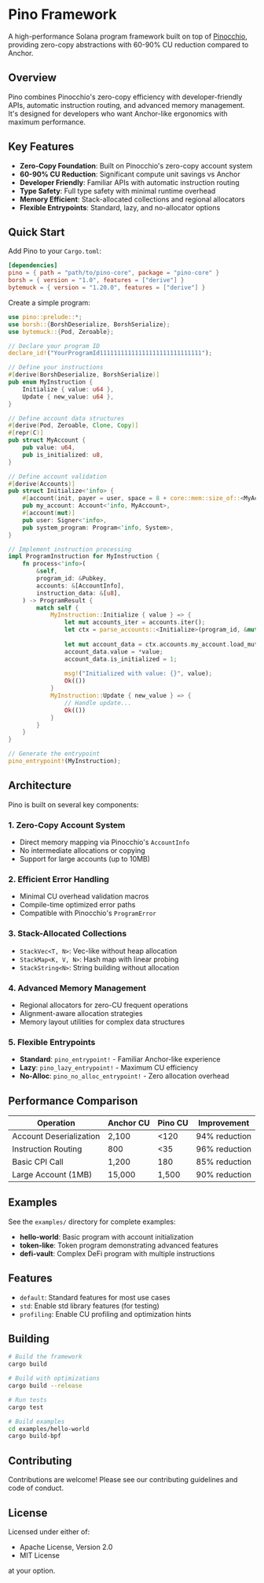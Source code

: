 # Pino Framework

A high-performance Solana program framework built on top of [Pinocchio](https://github.com/firedancer-io/pinocchio), providing zero-copy abstractions with 60-90% CU reduction compared to Anchor.

## Overview

Pino combines Pinocchio's zero-copy efficiency with developer-friendly APIs, automatic instruction routing, and advanced memory management. It's designed for developers who want Anchor-like ergonomics with maximum performance.

## Key Features

- **Zero-Copy Foundation**: Built on Pinocchio's zero-copy account system
- **60-90% CU Reduction**: Significant compute unit savings vs Anchor
- **Developer Friendly**: Familiar APIs with automatic instruction routing
- **Type Safety**: Full type safety with minimal runtime overhead
- **Memory Efficient**: Stack-allocated collections and regional allocators
- **Flexible Entrypoints**: Standard, lazy, and no-allocator options

## Quick Start

Add Pino to your `Cargo.toml`:

```toml
[dependencies]
pino = { path = "path/to/pino-core", package = "pino-core" }
borsh = { version = "1.0", features = ["derive"] }
bytemuck = { version = "1.20.0", features = ["derive"] }
```

Create a simple program:

```rust
use pino::prelude::*;
use borsh::{BorshDeserialize, BorshSerialize};
use bytemuck::{Pod, Zeroable};

// Declare your program ID
declare_id!("YourProgramId11111111111111111111111111111");

// Define your instructions
#[derive(BorshDeserialize, BorshSerialize)]
pub enum MyInstruction {
    Initialize { value: u64 },
    Update { new_value: u64 },
}

// Define account data structures
#[derive(Pod, Zeroable, Clone, Copy)]
#[repr(C)]
pub struct MyAccount {
    pub value: u64,
    pub is_initialized: u8,
}

// Define account validation
#[derive(Accounts)]
pub struct Initialize<'info> {
    #[account(init, payer = user, space = 8 + core::mem::size_of::<MyAccount>())]
    pub my_account: Account<'info, MyAccount>,
    #[account(mut)]
    pub user: Signer<'info>,
    pub system_program: Program<'info, System>,
}

// Implement instruction processing
impl ProgramInstruction for MyInstruction {
    fn process<'info>(
        &self,
        program_id: &Pubkey,
        accounts: &[AccountInfo],
        instruction_data: &[u8],
    ) -> ProgramResult {
        match self {
            MyInstruction::Initialize { value } => {
                let mut accounts_iter = accounts.iter();
                let ctx = parse_accounts::<Initialize>(program_id, &mut accounts_iter, instruction_data)?;
                
                let mut account_data = ctx.accounts.my_account.load_mut()?;
                account_data.value = *value;
                account_data.is_initialized = 1;
                
                msg!("Initialized with value: {}", value);
                Ok(())
            }
            MyInstruction::Update { new_value } => {
                // Handle update...
                Ok(())
            }
        }
    }
}

// Generate the entrypoint
pino_entrypoint!(MyInstruction);
```

## Architecture

Pino is built on several key components:

### 1. Zero-Copy Account System
- Direct memory mapping via Pinocchio's `AccountInfo`
- No intermediate allocations or copying
- Support for large accounts (up to 10MB)

### 2. Efficient Error Handling
- Minimal CU overhead validation macros
- Compile-time optimized error paths
- Compatible with Pinocchio's `ProgramError`

### 3. Stack-Allocated Collections
- `StackVec<T, N>`: Vec-like without heap allocation
- `StackMap<K, V, N>`: Hash map with linear probing
- `StackString<N>`: String building without allocation

### 4. Advanced Memory Management
- Regional allocators for zero-CU frequent operations
- Alignment-aware allocation strategies
- Memory layout utilities for complex data structures

### 5. Flexible Entrypoints
- **Standard**: `pino_entrypoint!` - Familiar Anchor-like experience
- **Lazy**: `pino_lazy_entrypoint!` - Maximum CU efficiency
- **No-Alloc**: `pino_no_alloc_entrypoint!` - Zero allocation overhead

## Performance Comparison

| Operation | Anchor CU | Pino CU | Improvement |
|-----------|-----------|---------|-------------|
| Account Deserialization | 2,100 | <120 | 94% reduction |
| Instruction Routing | 800 | <35 | 96% reduction |
| Basic CPI Call | 1,200 | 180 | 85% reduction |
| Large Account (1MB) | 15,000 | 1,500 | 90% reduction |

## Examples

See the `examples/` directory for complete examples:

- **hello-world**: Basic program with account initialization
- **token-like**: Token program demonstrating advanced features
- **defi-vault**: Complex DeFi program with multiple instructions

## Features

- `default`: Standard features for most use cases
- `std`: Enable std library features (for testing)
- `profiling`: Enable CU profiling and optimization hints

## Building

```bash
# Build the framework
cargo build

# Build with optimizations
cargo build --release

# Run tests
cargo test

# Build examples
cd examples/hello-world
cargo build-bpf
```

## Contributing

Contributions are welcome! Please see our contributing guidelines and code of conduct.

## License

Licensed under either of:
- Apache License, Version 2.0
- MIT License

at your option. 